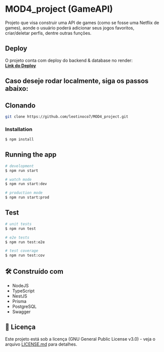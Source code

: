 # MOD4_project (GameAPI)

Projeto que visa construir uma API de games (como se fosse uma Netflix de games), aonde o usuário poderá adicionar seus jogos favoritos, criar/deletar perfis, dentre outras funções.

## Deploy

O projeto conta com deploy do backend & database no render:
<br><b><a href=https://mod4-gameapi.onrender.com/api/>Link do Deploy</a></b>

## Caso deseje rodar localmente, siga os passos abaixo:

## Clonando

````bash
git clone https://github.com/leotinoco7/MOD4_project.git
````

### Installation

```bash
$ npm install
````

## Running the app

```bash
# development
$ npm run start

# watch mode
$ npm run start:dev

# production mode
$ npm run start:prod
```

## Test

```bash
# unit tests
$ npm run test

# e2e tests
$ npm run test:e2e

# test coverage
$ npm run test:cov
```

## 🛠️ Construído com

- NodeJS
- TypeScript
- NestJS
- Prisma
- PostgreSQL
- Swagger

## 📄 Licença

Este projeto está sob a licença (GNU General Public License v3.0) - veja o arquivo [LICENSE.md](https://github.com/leotinoco7/MOD4_project/blob/main/LICENSE) para detalhes.
